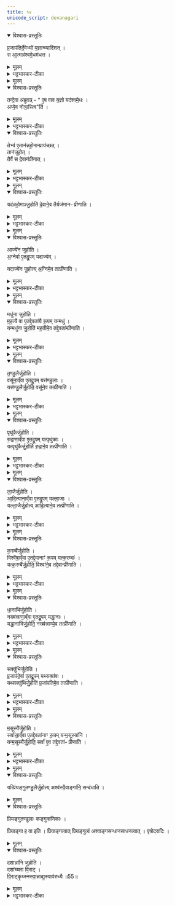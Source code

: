 ```yaml
---
title: १४
unicode_script: devanagari
---
```


<details open><summary>विश्वास-प्रस्तुतिः</summary>

प्र॒जाप॑तिर्दे॒वेभ्यो॑ य॒ज्ञान्व्यादि॑शत् ।  
स आ॒त्मन्न॑श्वमे॒धम॑धत्त ।  
</details>

<details><summary>मूलम्</summary>

प्र॒जाप॑तिर्दे॒वेभ्यो॑ य॒ज्ञान्व्यादि॑शत् ।  
स आ॒त्मन्न॑श्वमे॒धम॑धत्त ।  
</details>

<details><summary>भट्टभास्कर-टीका</summary>

1प्रजापपतिर्देवेभ्य इत्यादि ॥
पत्नी संयाजनान्तेऽहन्यग्निष्टोमे तु संस्थिते ।  
प्रजापतिसमे गीतवीणागणकिभिर्नृपे ॥  


अस्तंगते सहस्रांशौ वारुण्या त्वर्थनिर्मिताः ।  
षट्त्रिंशतमथासन्दीस्तावन्तोऽध्वर्यवो वृताः ॥  

अप्राकृताः स्रुवैर्दीर्घदण्डैः खदिरसम्भवैः ।  
सर्वां तां रात्रिमन्नानि दशाज्यादीनि जुह्वति ॥  

इदमिदानीं विदधाति । अश्वमेधव्यतिरिक्तान् यज्ञान् व्यादिश्य पृथक्पृथक् विभज्य अश्वमेधं आत्मन्येव स्थापितवान् ।  
</details>


<details><summary>मूलम्</summary>

तन्दे॒वा अ॑ब्रुवन् ।  
ए॒ष वाव य॒ज्ञः ।  
यद॑श्वमे॒धः ।  
अप्ये॒व नोत्रा॒स्त्विति॑ ।  
</details>

<details open><summary>विश्वास-प्रस्तुतिः</summary>

तन्दे॒वा अ॑ब्रुवन्न् - " ए॒ष वाव य॒ज्ञो यद॑श्वमे॒धः ।  
अप्ये॒व नोत्रा॒स्त्वि"ति॑ ।  
</details>

<details><summary>मूलम्</summary>

तन्दे॒वा अ॑ब्रुवन्न् - " ए॒ष वाव य॒ज्ञो यद॑श्वमे॒धः ।  
अप्ये॒व नोत्रा॒स्त्वि"ति॑ ।  
</details>

<details><summary>भट्टभास्कर-टीका</summary>

अथ तं देवा अब्रुवन् एषः अश्वमेधः एव यज्ञः अन्ये यज्ञाभासाः। तस्मात् अस्मिन् यज्ञे अस्माकं यत्किंचिदप्यस्त्वेव अल्पमस्त्विति यावत् । अस्माकमप्यस्त्विति वा तेभ्यः एतान् अन्नहोमान् वक्ष्यमाणान् 'एकस्मै स्वाहा' इत्यादीन् प्रादात् ।  
</details>

<details open><summary>विश्वास-प्रस्तुतिः</summary>

तेभ्य॑ ए॒तान॑न्नहो॒मान्प्राय॑च्छत् ।  
तान॑जुहोत् ।  
तैर्वै स दे॒वान॑प्रीणात् ।  
</details>

<details><summary>मूलम्</summary>

तेभ्य॑ ए॒तान॑न्नहो॒मान्प्राय॑च्छत् ।  
तान॑जुहोत् ।  
तैर्वै स दे॒वान॑प्रीणात् ।  
</details>

<details><summary>भट्टभास्कर-टीका</summary>

तेभ्यश्च तानजुहोत् तैश्च तानप्रीणयत् ।  
</details>


<details><summary>मूलम्</summary>

यद॑न्नहो॒माञ्जु॒होति॑ ॥50॥  
दे॒वाने॒व तैर्यज॑मानᳶ प्रीणाति ।  
</details>

<details open><summary>विश्वास-प्रस्तुतिः</summary>

यद॑न्नहो॒माञ्जु॒होति॑ दे॒वाने॒व तैर्यज॑मानᳶ प्रीणाति ।  
</details>

<details><summary>मूलम्</summary>

यद॑न्नहो॒माञ्जु॒होति॑ दे॒वाने॒व तैर्यज॑मानᳶ प्रीणाति ।  
</details>

<details><summary>भट्टभास्कर-टीका</summary>

यदित्यादि । गतम् ।  

अवनीयानि होतव्यानि अन्नहोमाः ॥
</details>


<details><summary>मूलम्</summary>

आज्ये॑न जुहोति ।  
अ॒ग्नेर्वा ए॒तद्रू॒पम् ।  
यदाज्य॑म् ।  
यदाज्ये॑न जु॒होति॑ ।  
अ॒ग्निमे॒व तत्प्री॑णाति ।  
</details>

<details open><summary>विश्वास-प्रस्तुतिः</summary>

आज्ये॑न जुहोति ।  
अ॒ग्नेर्वा ए॒तद्रू॒पम्  यदाज्य॑म् ।   

यदाज्ये॑न जु॒होत्य् अ॒ग्निमे॒व तत्प्री॑णाति ।  
</details>

<details><summary>मूलम्</summary>

आज्ये॑न जुहोति ।  
अ॒ग्नेर्वा ए॒तद्रू॒पम्  यदाज्य॑म् ।   

यदाज्ये॑न जु॒होत्य् अ॒ग्निमे॒व तत्प्री॑णाति ।  
</details>

<details><summary>भट्टभास्कर-टीका</summary>

2रूपवत्प्रियतमत्वात् आज्यमग्निरूपम् । एवं सर्वत्र ।  
</details>


<details><summary>मूलम्</summary>

मधु॑ना जुहोति ।  
म॒ह॒त्यै वा ए॒तद्दे॒वता॑यै रू॒पम् ।  
यन्मधु॑ ।  
यन्मधु॑ना जु॒होति॑ ॥51॥  
म॒ह॒तीमे॒व तद्दे॒वता॑म्प्रीणाति ।  
</details>

<details open><summary>विश्वास-प्रस्तुतिः</summary>

मधु॑ना जुहोति ।  
म॒ह॒त्यै वा ए॒तद्दे॒वता॑यै रू॒पम् यन्मधु॑ ।  
यन्मधु॑ना जु॒होति॑ मह॒तीमे॒व तद्दे॒वता॑म्प्रीणाति ।  
</details>

<details><summary>मूलम्</summary>

मधु॑ना जुहोति ।  
म॒ह॒त्यै वा ए॒तद्दे॒वता॑यै रू॒पम् यन्मधु॑ ।  
यन्मधु॑ना जु॒होति॑ मह॒तीमे॒व तद्दे॒वता॑म्प्रीणाति ।  
</details>

<details><summary>भट्टभास्कर-टीका</summary>

महती देवता महादेवः विश्वाधिक्यं महत्त्वम् ।  
</details>


<details><summary>मूलम्</summary>

त॒ण्डु॒लैर्जु॑होति ।  
वसू॑ना॒व्ँवा ए॒तद्रू॒पम् ।  
यत्त॑ण्डु॒लाः ।  
यत्त॑ण्डु॒लैर्जु॒होति॑ ।  
वसू॑ने॒व तत्प्री॑णाति ।  
</details>

<details open><summary>विश्वास-प्रस्तुतिः</summary>

त॒ण्डु॒लैर्जु॑होति ।  
वसू॑ना॒व्ँवा ए॒तद्रू॒पम् यत्त॑ण्डु॒लाः ।  
यत्त॑ण्डु॒लैर्जु॒होति॒ वसू॑ने॒व तत्प्री॑णाति ।  
</details>

<details><summary>मूलम्</summary>

त॒ण्डु॒लैर्जु॑होति ।  
वसू॑ना॒व्ँवा ए॒तद्रू॒पम् यत्त॑ण्डु॒लाः ।  
यत्त॑ण्डु॒लैर्जु॒होति॒ वसू॑ने॒व तत्प्री॑णाति ।  
</details>

<details><summary>भट्टभास्कर-टीका</summary>

तण्डुलाः व्रीहितण्डुलाः ।  
</details>


<details><summary>मूलम्</summary>

पृथु॑कैर्जुहोति ।  
रु॒द्राणा॒व्ँवा ए॒तद्रू॒पम् ।  
यत्पृथु॑काः ।  
यत्पृथु॑कैर्जु॒होति॑ ॥52॥  
रु॒द्राने॒व तत्प्री॑णाति ।  
</details>

<details open><summary>विश्वास-प्रस्तुतिः</summary>

पृथु॑कैर्जुहोति ।  
रु॒द्राणा॒व्ँवा ए॒तद्रू॒पम्  यत्पृथु॑काः ।  
यत्पृथु॑कैर्जु॒होति॑ रु॒द्राने॒व तत्प्री॑णाति ।  
</details>

<details><summary>मूलम्</summary>

पृथु॑कैर्जुहोति ।  
रु॒द्राणा॒व्ँवा ए॒तद्रू॒पम्  यत्पृथु॑काः ।  
यत्पृथु॑कैर्जु॒होति॑ रु॒द्राने॒व तत्प्री॑णाति ।  
</details>

<details><summary>भट्टभास्कर-टीका</summary>

पृथुकाः चिपिटकाः ।  
</details>


<details><summary>मूलम्</summary>

ला॒जैर्जु॑होति ।  
आ॒दि॒त्याना॒व्ँवा ए॒तद्रू॒पम् ।  
यल्ला॒जाः ।  
यल्ला॒जैर्जु॒होति॑ ।  
आ॒दि॒त्याने॒व तत्प्री॑णाति ।  
</details>

<details open><summary>विश्वास-प्रस्तुतिः</summary>

ला॒जैर्जु॑होति ।  
आ॒दि॒त्याना॒व्ँवा ए॒तद्रू॒पम्  यल्ला॒जाः ।  
यल्ला॒जैर्जु॒होत्य् आदि॒त्याने॒व तत्प्री॑णाति ।  
</details>

<details><summary>मूलम्</summary>

ला॒जैर्जु॑होति ।  
आ॒दि॒त्याना॒व्ँवा ए॒तद्रू॒पम्  यल्ला॒जाः ।  
यल्ला॒जैर्जु॒होत्य् आदि॒त्याने॒व तत्प्री॑णाति ।  
</details>

<details><summary>भट्टभास्कर-टीका</summary>

लाजाः व्रीहिभवाः तण्डुलपरिणामाः ।  
</details>


<details><summary>मूलम्</summary>

क॒रम्बै॑र्जुहोति ।  
विश्वे॑षा॒व्ँवा ए॒तद्दे॒वानाꣳ॑ रू॒पम् ।  
यत्क॒रम्बाः॑ ।  
यत्क॒रम्बै॑र्जु॒होति॑ ॥ 53॥  
विश्वा॑ने॒व तद्दे॒वान्प्री॑णाति ।  
</details>

<details open><summary>विश्वास-प्रस्तुतिः</summary>

क॒रम्बै॑र्जुहोति ।  
विश्वे॑षा॒व्ँवा ए॒तद्दे॒वानाꣳ॑ रू॒पम् यत्क॒रम्बाः॑ ।  
यत्क॒रम्बै॑र्जु॒होति॒ विश्वा॑ने॒व तद्दे॒वान्प्री॑णाति ।  
</details>

<details><summary>मूलम्</summary>

क॒रम्बै॑र्जुहोति ।  
विश्वे॑षा॒व्ँवा ए॒तद्दे॒वानाꣳ॑ रू॒पम् यत्क॒रम्बाः॑ ।  
यत्क॒रम्बै॑र्जु॒होति॒ विश्वा॑ने॒व तद्दे॒वान्प्री॑णाति ।  
</details>

<details><summary>भट्टभास्कर-टीका</summary>

करम्बाः आज्यमिश्रितास्सक्तवः ।  
</details>


<details><summary>मूलम्</summary>

धा॒नाभि॑र्जुहोति ।  
नख्ष॑त्त्राणा॒व्ँवा ए॒तद्रू॒पम् ।  
यद्धा॒नाः ।  
यद्धा॒नाभि॑र्जु॒होति॑ ।  
नख्ष॑त्त्राण्ये॒व तत्प्री॑णाति ।  
</details>

<details open><summary>विश्वास-प्रस्तुतिः</summary>

धा॒नाभि॑र्जुहोति ।  
नख्ष॑त्त्राणा॒व्ँवा ए॒तद्रू॒पम् यद्धा॒नाः ।  
यद्धा॒नाभि॑र्जु॒होति॒ नख्ष॑त्त्राण्ये॒व तत्प्री॑णाति ।  
</details>

<details><summary>मूलम्</summary>

धा॒नाभि॑र्जुहोति ।  
नख्ष॑त्त्राणा॒व्ँवा ए॒तद्रू॒पम् यद्धा॒नाः ।  
यद्धा॒नाभि॑र्जु॒होति॒ नख्ष॑त्त्राण्ये॒व तत्प्री॑णाति ।  
</details>

<details><summary>भट्टभास्कर-टीका</summary>

धानाः यवप्रभवाः तण्डुलपाकाः ।  
</details>


<details><summary>मूलम्</summary>

सक्तु॑भिर्जुहोति ।  
प्र॒जाप॑ते॒र्वा ए॒तद्रू॒पम् ।  
यथ्सक्त॑वः ।  
यथ्सक्तु॑भिर्जु॒होति॑ ॥54॥  
प्र॒जा॑पतिमे॒व तत्प्री॑णाति ।  
</details>

<details open><summary>विश्वास-प्रस्तुतिः</summary>

सक्तु॑भिर्जुहोति ।  
प्र॒जाप॑ते॒र्वा ए॒तद्रू॒पम् यथ्सक्त॑वः ।  
यथ्सक्तु॑भिर्जु॒होति॑ प्र॒जा॑पतिमे॒व तत्प्री॑णाति ।  
</details>

<details><summary>मूलम्</summary>

सक्तु॑भिर्जुहोति ।  
प्र॒जाप॑ते॒र्वा ए॒तद्रू॒पम् यथ्सक्त॑वः ।  
यथ्सक्तु॑भिर्जु॒होति॑ प्र॒जा॑पतिमे॒व तत्प्री॑णाति ।  
</details>

<details><summary>भट्टभास्कर-टीका</summary>

सक्तवः लाजपेषाः ।  
</details>


<details><summary>मूलम्</summary>

म॒सूस्यै॑र्जुहोति ।  
सर्वा॑सा॒व्ँवा ए॒तद्दे॒वता॑नाꣳ रू॒पम् ।  
यन्म॒सूस्या॑नि ।  
यन्म॒सूस्यै॑र्जु॒होति॑ ।  
सर्वा॑ ए॒व तद्दे॒वता॑ᳶ प्रीणाति ।  
</details>

<details open><summary>विश्वास-प्रस्तुतिः</summary>

म॒सूस्यै॑र्जुहोति ।  
सर्वा॑सा॒व्ँवा ए॒तद्दे॒वता॑नाꣳ रू॒पम् यन्म॒सूस्या॑नि ।  
यन्म॒सूस्यै॑र्जु॒होति॒ सर्वा॑ ए॒व तद्दे॒वता॑ᳶ प्रीणाति ।  
</details>

<details><summary>मूलम्</summary>

म॒सूस्यै॑र्जुहोति ।  
सर्वा॑सा॒व्ँवा ए॒तद्दे॒वता॑नाꣳ रू॒पम् यन्म॒सूस्या॑नि ।  
यन्म॒सूस्यै॑र्जु॒होति॒ सर्वा॑ ए॒व तद्दे॒वता॑ᳶ प्रीणाति ।  
</details>

<details><summary>भट्टभास्कर-टीका</summary>

मसूस्यानि मसूस्यतण्डुलाः ।  
</details>


<details><summary>मूलम्</summary>

प्रि॒य॒ङ्गु॒त॒ण्डु॒लैर्जु॑होति ।  
प्रि॒याङ्गा॑ ह॒ वै नामै॒ते ।  
ए॒तैर्वै दे॒वा अश्व॒स्याङ्गा॑नि॒ सम॑दधुः ।  
यत्प्रि॑यङ्गुतण्डु॒लैर्जु॒होति॑ ।  
अश्व॑स्यै॒वाङ्गा॑नि॒ सन्द॑धाति ।  
</details>

<details open><summary>विश्वास-प्रस्तुतिः</summary>

यत्प्रि॑यङ्गुतण्डु॒लैर्जु॒होत्य् अश्व॑स्यै॒वाङ्गा॑नि॒ सन्द॑धाति ।  
</details>

<details><summary>मूलम्</summary>

यत्प्रि॑यङ्गुतण्डु॒लैर्जु॒होत्य् अश्व॑स्यै॒वाङ्गा॑नि॒ सन्द॑धाति ।  
</details>

<details open><summary>विश्वास-प्रस्तुतिः</summary>

प्रियङ्गुतण्डुलाः कङ्गुकणिकाः ।  

प्रियाङ्गा ह वा इति । प्रियाङ्गत्वात् प्रियङ्गुत्वं अश्वाङ्गसन्धानसाधनत्वात् । पृषोदरादिः ।  
</details>

<details><summary>मूलम्</summary>

प्रियङ्गुतण्डुलाः कङ्गुकणिकाः ।  

प्रियाङ्गा ह वा इति । प्रियाङ्गत्वात् प्रियङ्गुत्वं अश्वाङ्गसन्धानसाधनत्वात् । पृषोदरादिः ।  
</details>

<details open><summary>विश्वास-प्रस्तुतिः</summary>

दशान्ना॑नि जुहोति ।  
दशा॑ख्षरा वि॒राट् ।  
वि॒राट्कृ॒थ्स्नस्या॒न्नाद्य॒स्याव॑रुध्यै ॥55॥  
</details>

<details><summary>मूलम्</summary>

दशान्ना॑नि जुहोति ।  
दशा॑ख्षरा वि॒राट् ।  
वि॒राट्कृ॒थ्स्नस्या॒न्नाद्य॒स्याव॑रुध्यै ॥55॥  
</details>

<details><summary>भट्टभास्कर-टीका</summary>

सर्वाणि मिश्रीकृत्य जुहोति - दशेति ।  


इति तृतीये अष्टमे चतुर्दशोऽनुवाकः ॥  

</details>

